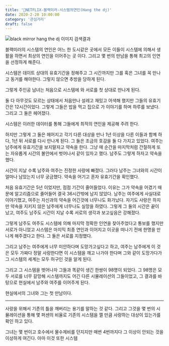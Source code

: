 ```yaml
---
title: '🎨NETFLIX-블랙미러-시스템의연인(Hang the dj)'
date: 2020-2-28 10:00:00
category: '관심거리'
draft: false
---
```




![black mirror hang the dj 이미지 검색결과](https://lh3.googleusercontent.com/proxy/QOyiwVO5DLZJuWzOfO1GpJLhxNxmiZqD7t7wI9keLl_n0Mny0EeQWi8gLrObqo7Odj4EREd8GDmG3hpGvdh8NluSwJEq5ftierLSuaZPpvSYX7V6x2og6-lJwFdb7wkeARnkIr-xdpqVeucpgO4_Yv-haeNTdcizZfV0bPB8ZKqYDo4o9WhhpV1MXQkq_rb9huKI9Gs0GXa6JyqIcE0ZHh5BKmCVCQjWorEKLB9u6tzcAnyoPAyZTSHgvM0kPMZ8REsqzXt9qxBf2-38RbLlxEBj1GeJvmiIj0u7fkOyrK2eXQgQZ-nW-1hlfMs)



블랙미러의 시스템의 연인은 어느 한 도시같은 곳에서 모든 이들이 시스템에 의해서 생활을 하면서 최상의 연인을 이어주는 곳 이다. 그리고 몇 번의 만남을 통해 최고의 인연을 선정하게 해준다.

시스템은 데이트 상대의 유효기간을 정해주고 그 시간까지만 그를 혹은 그녀를 꼭 만나고 동거를 해야한다. 그렇지 않으면 추방을 당하게 된다.

그렇게 주인공 남녀는 처음으로 시스템에 와 서로를 첫 상대로 만나게 된다.

둘 다 아무것도 모르는 상태에서 처음만나 설레고 재밌고 어색해 했지만 그들의 유효기간은 12시간이었다. 그렇게 그들은 밥을 먹고 집으로 가 이야기를 하며 하루를 보냈다. 그리고 그 둘은 헤어졌다.

시스템은 이러한 데이터를 통해 그들에게 최적의 연인을 제공해 주려 한다.

하지만 그렇게 그 둘은 헤어지고 각기 다른 대상을 만나 1년 이상을 다른 이들과 함꼐 하다, 1년 뒤 서로를 다시 만나게 된다. 그 둘은 조금의 호감을 둘 다 가지고 있었다. 여주는 남주에게 유효기간을 보지말자고 약속을 한다. 그냥 매 순간을 마지막처럼 간절하게 또는 자유롭게 시간의 불안에서 벗어나서 같이 있자고 했다. 남주도 그렇게 하자고 약속을 했다.

시간이 지날 수록 남주와 여주는 진정한 사랑에 빠졌다. 그러다 남주는 그녀와의 시간이 얼마나 남았는지 너무 궁금했다. 약속을 어기고 혼자 유효기간을 확인했다.

처음 유효기간은 5년 이었지만, 점점 기간이 줄어들었다. 이유는 그가 약속을 어겼기 때문에 알고리즘으로 줄어들어 결국 36시간밖에 남지 않았다. 남주는 여주에게 사실대로 이야기했고, 여주는 자신과의 약속을 어긴것에 너무나도 화가났다. 자기도 사랑은 하지만 약속을 지키지 않은 남주에게 너무나도 실망을 하였다. 그렇게 그 둘의 시간은 끝이 났고, 여주도 남주도 시간이 지날 수록 서로의 생각과 보고싶음은 강해졌다.

그렇게 남주도 여주도 시스템에 의해 마지막 정확한 인연을 찾아주었다고 통보를 했지만 서로가 아니었고 시스템은 마지믹 최종 연인과 이어지고 이곳을 떠나기 전에 한명을 만나게 해주겠다고 한다. 그 둘은 서로를 지정했다.

그리고 남주는 여주에게 너무 미안하다며 도망가고싶다고 하고, 여주는 남주에게 이 것은 모두 가짜다 정말 사랑한다면 이 시스템을 깨고 나가야 한다며 그와 같이 도망가다가 그 시스템의 세계는 모두 허구인 것을 알게 된다.

그리고 그 시스템을 벗어나자 그들과 똑같이 생긴 한쌍이 98명이 되었다. 그 98명은 모두 서로를 너무 갈망해 시스템까지도 어긴 다른 시뮬레이션의 그들이었고, 그 결과를 바탕으로 현실에서 남주와 여주를 이어주게 된다.

현실에서의 그녀와 그는 첫 만남이다.

------

사랑을 위해서 기존의 틀을 깨버리는 용기를 말하는 것 같다. 그리고 그것을 몇 번의 시뮬레이션을 통해 몇 퍼센의 비율로 기존의 시스템을 깰 만큼 사랑하는 대상이 있는가를 확인 하고 있다.

그녀는 몇 번이고 호수에서 물수제비를 던지지만 매번 4번까지다 그 이상이 안되는 것을 이상하게 여긴다. 아마 이것 또한 시스템